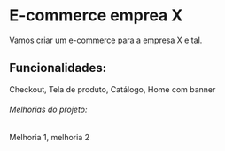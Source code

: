 # E-commerce emprea X

Vamos criar um e-commerce para a empresa X e tal.

## Funcionalidades:

Checkout, Tela de produto, Catálogo, Home com banner


###### Melhorias do projeto:

Melhoria 1, melhoria 2
